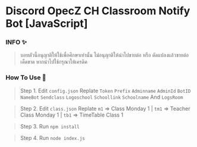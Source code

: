 # Discord OpecZ CH Classroom Notify Bot [JavaScript]
### **INFO ✨**
>บอทตัวนี้อนุญาติให้ใช้เพื่อศึกษาเท่านั้น ไม่อนุญาติให้นำไปขายต่อ หรือ ดัดแปลงแล้วขายต่อเด็ดขาด หากนำไปใช้กรุณาให้เครดิค

### **How To Use 🔰**
>Step 1. Edit `config.json` Replate `Token` `Prefix` `Adminname` `AdminId` `BotID` `NameBot` `Sendclass` `Logoschool` `Schoollink` `Schoolname` And `LogsRoom`

>Step 2. Edit `class.json` Replate `m1` => Class Monday 1 | `tm1` => Teacher Class Monday 1 | `tb1` => TimeTable Class 1

>Step 3. Run `npm install`

>Step 4. Run `node index.js`
